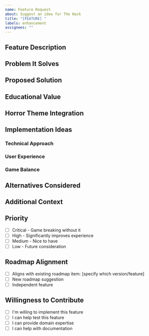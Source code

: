 ```yaml
---
name: Feature Request
about: Suggest an idea for The Hack
title: "[FEATURE] "
labels: enhancement
assignees: ""
---
```


## Feature Description

<!-- A clear and concise description of the feature you'd like to see -->

## Problem It Solves

<!-- Describe the problem this feature would solve -->
<!-- Is your feature request related to a problem? Please describe -->

## Proposed Solution

<!-- A clear and concise description of what you want to happen -->

## Educational Value

<!-- How does this feature enhance learning or the educational experience? -->

## Horror Theme Integration

<!-- How does this feature fit with or enhance the horror theme? -->

## Implementation Ideas

<!-- If you have ideas on how this could be implemented, describe them here -->

### Technical Approach

<!-- What modules would be affected? What new code would be needed? -->

### User Experience

<!-- How would users interact with this feature? -->

### Game Balance

<!-- How would this affect difficulty, sanity mechanic, or progression? -->

## Alternatives Considered

<!-- Describe alternative solutions or features you've considered -->

## Additional Context

<!-- Add any other context, mockups, or examples about the feature request here -->

## Priority

<!-- How important is this feature to you? -->

-   [ ] Critical - Game breaking without it
-   [ ] High - Significantly improves experience
-   [ ] Medium - Nice to have
-   [ ] Low - Future consideration

## Roadmap Alignment

<!-- Check if this aligns with the roadmap -->

-   [ ] Aligns with existing roadmap item: [specify which version/feature]
-   [ ] New roadmap suggestion
-   [ ] Independent feature

## Willingness to Contribute

-   [ ] I'm willing to implement this feature
-   [ ] I can help test this feature
-   [ ] I can provide domain expertise
-   [ ] I can help with documentation
